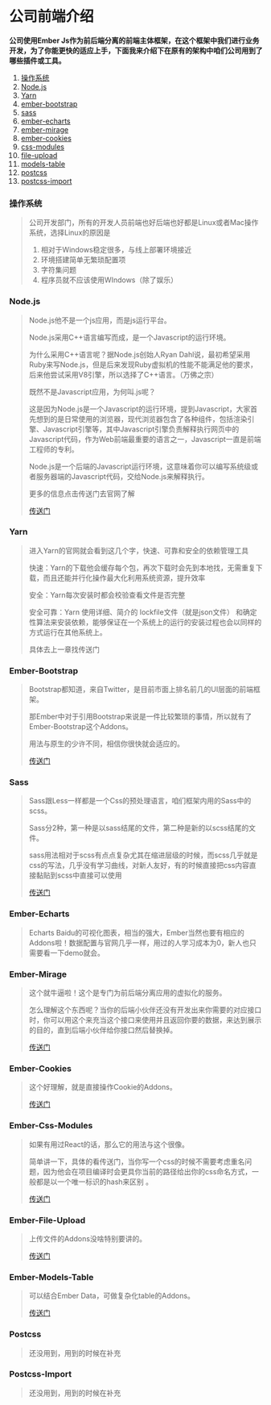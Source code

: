 # 公司前端介绍

**公司使用Ember Js作为前后端分离的前端主体框架，在这个框架中我们进行业务开发，为了你能更快的适应上手，下面我来介绍下在原有的架构中咱们公司用到了哪些插件或工具。**

1. [操作系统](gong-si-qian-duan-jie-shao.md#cao-zuo-xi-tong)
2. [Node.js](gong-si-qian-duan-jie-shao.md#node-js)
3. [Yarn](gong-si-qian-duan-jie-shao.md#yarn)
4. [ember-bootstrap](gong-si-qian-duan-jie-shao.md#ember-bootstrap)
5. [sass](gong-si-qian-duan-jie-shao.md#sass)
6. [ember-echarts](gong-si-qian-duan-jie-shao.md#ember-echarts)
7. [ember-mirage](gong-si-qian-duan-jie-shao.md#ember-mirage)
8. [ember-cookies](gong-si-qian-duan-jie-shao.md#ember-cookies)
9. [css-modules](gong-si-qian-duan-jie-shao.md#ember-css-modules)
10. [file-upload](gong-si-qian-duan-jie-shao.md#ember-file-upload)
11. [models-table](gong-si-qian-duan-jie-shao.md#ember-models-table)
12. [postcss](gong-si-qian-duan-jie-shao.md#postcss)
13. [postcss-import](gong-si-qian-duan-jie-shao.md#postcss-import)

### 操作系统

> 公司开发部门，所有的开发人员前端也好后端也好都是Linux或者Mac操作系统，选择Linux的原因是
>
> 1. 相对于Windows稳定很多，与线上部署环境接近
> 2. 环境搭建简单无繁琐配置项
> 3. 字符集问题
> 4. 程序员就不应该使用WIndows（除了娱乐）



### Node.js

> Node.js他不是一个js应用，而是js运行平台。
>
> Node.js采用C++语言编写而成，是一个Javascript的运行环境。
>
> 为什么采用C++语言呢？据Node.js创始人Ryan Dahl说，最初希望采用Ruby来写Node.js，但是后来发现Ruby虚拟机的性能不能满足他的要求，后来他尝试采用V8引擎，所以选择了C++语言。（万佛之宗）
>
> 既然不是Javascript应用，为何叫.js呢？
>
> 这是因为Node.js是一个Javascript的运行环境，提到Javascript，大家首先想到的是日常使用的浏览器，现代浏览器包含了各种组件，包括渲染引擎、Javascript引擎等，其中Javascript引擎负责解释执行网页中的Javascript代码，作为Web前端最重要的语言之一，Javascript一直是前端工程师的专利。
>
> Node.js是一个后端的Javascript运行环境，这意味着你可以编写系统级或者服务器端的Javascript代码，交给Node.js来解释执行。
>
> 更多的信息点击传送门去官网了解
>
> [传送门](https://nodejs.org/en/)

### Yarn

> 进入Yarn的官网就会看到这几个字，快速、可靠和安全的依赖管理工具
>
> 快速：Yarn的下载他会缓存每个包，再次下载时会先到本地找，无需重复下载，而且还能并行化操作最大化利用系统资源，提升效率
>
> 安全：Yarn每次安装时都会校验查看文件是否完整
>
> 安全可靠：Yarn 使用详细、简介的 lockfile文件（就是json文件） 和确定性算法来安装依赖，能够保证在一个系统上的运行的安装过程也会以同样的方式运行在其他系统上。
>
> 具体去上一章找传送门

### Ember-Bootstrap

> Bootstrap都知道，来自Twitter，是目前市面上排名前几的UI层面的前端框架。
>
> 那Ember中对于引用Bootstrap来说是一件比较繁琐的事情，所以就有了Ember-Bootstrap这个Addons。
>
> 用法与原生的少许不同，相信你很快就会适应的。
>
> [传送门](https://www.ember-bootstrap.com/)

### Sass

> Sass跟Less一样都是一个Css的预处理语言，咱们框架内用的Sass中的scss。
>
> Sass分2种，第一种是以sass结尾的文件，第二种是新的以scss结尾的文件。
>
> sass用法相对于scss有点点复杂尤其在缩进层级的时候，而scss几乎就是css的写法，几乎没有学习曲线，对新人友好，有的时候直接把css内容直接黏贴到scss中直接可以使用
>
> [传送门](https://sass-lang.com/)

### Ember-Echarts

> Echarts  Baidu的可视化图表，相当的强大，Ember当然也要有相应的Addons啦！数据配置与官网几乎一样，用过的人学习成本为0，新人也只需要看一下demo就会。

### Ember-Mirage

> 这个就牛逼啦！这个是专门为前后端分离应用的虚拟化的服务。
>
> 怎么理解这个东西呢？当你的后端小伙伴还没有开发出来你需要的对应接口时，你可以用这个来充当这个接口来使用并且返回你要的数据，来达到展示的目的，直到后端小伙伴给你接口然后替换掉。
>
> [传送门](https://www.ember-cli-mirage.com/)

### Ember-Cookies

> 这个好理解，就是直接操作Cookie的Addons。
>
> [传送门](https://www.npmjs.com/package/ember-cli-cookie)

### Ember-Css-Modules

> 如果有用过React的话，那么它的用法与这个很像。
>
> 简单讲一下，具体的看传送门，当你写一个css的时候不需要考虑重名问题，因为他会在项目编译时会更具你当前的路径给出你的css命名方式，一般都是以一个唯一标识的hash来区别 。
>
> [传送门](https://github.com/salsify/ember-css-modules)

### Ember-File-Upload

> 上传文件的Addons没啥特别要讲的。
>
> [传送门](http://tim-evans.github.io/ember-file-upload/latest/)

### Ember-Models-Table

> 可以结合Ember Data，可做复杂化table的Addons。
>
> [传送门](http://onechiporenko.github.io/ember-models-table/v.2/#/examples)

### Postcss

> 还没用到，用到的时候在补充

### Postcss-Import

> 还没用到，用到的时候在补充


